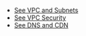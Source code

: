 - [See VPC and Subnets](/networking/vpc-and-subnets.md)
- [See VPC Security](/networking/vpc-security.md)
- [See DNS and CDN](/networking/dns-and-cdn.md)
